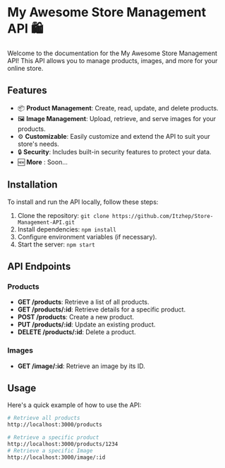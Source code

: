 # My Awesome Store Management API 🛍️

Welcome to the documentation for the My Awesome Store Management API! This API allows you to manage products, images, and more for your online store.



## Features

- 📦 **Product Management**: Create, read, update, and delete products.
- 🖼️ **Image Management**: Upload, retrieve, and serve images for your products.
- ⚙️ **Customizable**: Easily customize and extend the API to suit your store's needs.
- 🔒 **Security**: Includes built-in security features to protect your data.
- 🆕 **More** : Soon...
## Installation

To install and run the API locally, follow these steps:

1. Clone the repository: `git clone https://github.com/Itzhep/Store-Management-API.git`
2. Install dependencies: `npm install`
3. Configure environment variables (if necessary).
4. Start the server: `npm start`

## API Endpoints

### Products

- **GET /products**: Retrieve a list of all products.
- **GET /products/:id**: Retrieve details for a specific product.
- **POST /products**: Create a new product.
- **PUT /products/:id**: Update an existing product.
- **DELETE /products/:id**: Delete a product.

### Images

- **GET /image/:id**: Retrieve an image by its ID.

## Usage

Here's a quick example of how to use the API:

```bash
# Retrieve all products
http://localhost:3000/products

# Retrieve a specific product
http://localhost:3000/products/1234
# Retrieve a specific Image
http://localhost:3000/image/:id
